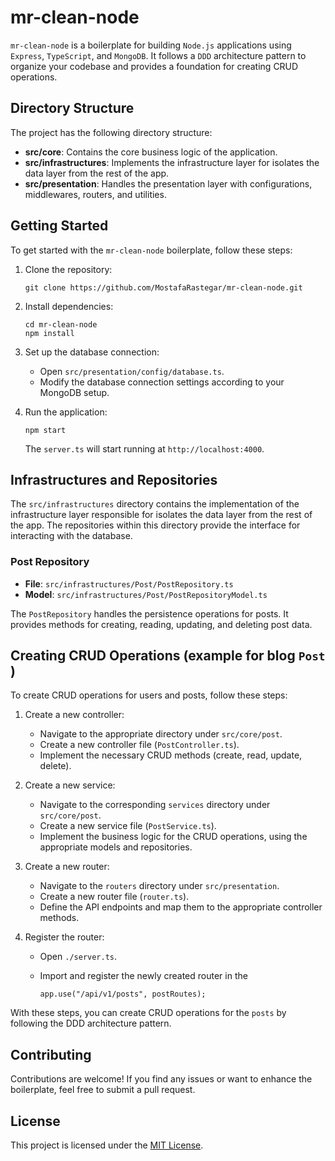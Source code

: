 # mr-clean-node

`mr-clean-node` is a boilerplate for building `Node.js` applications using `Express`, `TypeScript`, and `MongoDB`. It follows a `DDD` architecture pattern to organize your codebase and provides a foundation for creating CRUD operations.

## Directory Structure

The project has the following directory structure:

- **src/core**: Contains the core business logic of the application.
- **src/infrastructures**: Implements the infrastructure layer for isolates the data layer from the rest of the app.
- **src/presentation**: Handles the presentation layer with configurations, middlewares, routers, and utilities.

## Getting Started

To get started with the `mr-clean-node` boilerplate, follow these steps:

1. Clone the repository:

   ```
   git clone https://github.com/MostafaRastegar/mr-clean-node.git
   ```

2. Install dependencies:

   ```
   cd mr-clean-node
   npm install
   ```

3. Set up the database connection:

   - Open `src/presentation/config/database.ts`.
   - Modify the database connection settings according to your MongoDB setup.

4. Run the application:

   ```
   npm start
   ```

   The `server.ts` will start running at `http://localhost:4000`.

## Infrastructures and Repositories

The `src/infrastructures` directory contains the implementation of the infrastructure layer responsible for isolates the data layer from the rest of the app. The repositories within this directory provide the interface for interacting with the database.

### Post Repository

- **File**: `src/infrastructures/Post/PostRepository.ts`
- **Model**: `src/infrastructures/Post/PostRepositoryModel.ts`

The `PostRepository` handles the persistence operations for posts. It provides methods for creating, reading, updating, and deleting post data.

## Creating CRUD Operations (example for blog `Post` )

To create CRUD operations for users and posts, follow these steps:

1. Create a new controller:

   - Navigate to the appropriate directory under `src/core/post`.
   - Create a new controller file (`PostController.ts`).
   - Implement the necessary CRUD methods (create, read, update, delete).

2. Create a new service:

   - Navigate to the corresponding `services` directory under `src/core/post`.
   - Create a new service file (`PostService.ts`).
   - Implement the business logic for the CRUD operations, using the appropriate models and repositories.

3. Create a new router:

   - Navigate to the `routers` directory under `src/presentation`.
   - Create a new router file (`router.ts`).
   - Define the API endpoints and map them to the appropriate controller methods.

4. Register the router:

   - Open `./server.ts`.
   - Import and register the newly created router in the

     ```
     app.use("/api/v1/posts", postRoutes);
     ```

With these steps, you can create CRUD operations for the `posts` by following the DDD architecture pattern.

## Contributing

Contributions are welcome! If you find any issues or want to enhance the boilerplate, feel free to submit a pull request.

## License

This project is licensed under the [MIT License](https://opensource.org/licenses/MIT).
